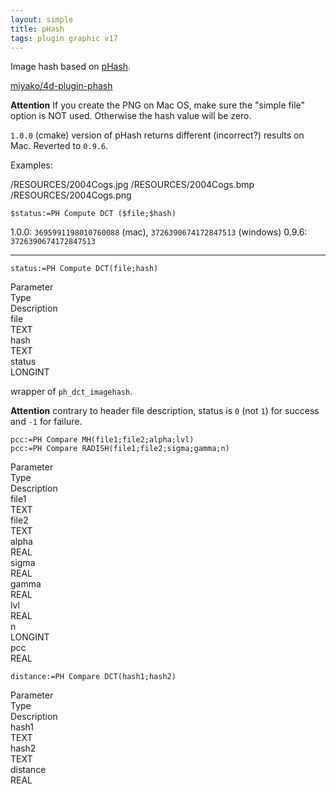 ```yaml
---
layout: simple
title: pHash
tags: plugin graphic v17
---
```


Image hash based on [pHash](http://www.phash.org/).

<!--more-->

[miyako/4d-plugin-phash](https://github.com/miyako/4d-plugin-phash)

**Attention** If you create the PNG on Mac OS, make sure the "simple file" option is NOT used. Otherwise the hash value will be zero.

``1.0.0`` (cmake) version of pHash returns different (incorrect?) results on Mac. Reverted to ``0.9.6``.

Examples:

/RESOURCES/2004Cogs.jpg
/RESOURCES/2004Cogs.bmp
/RESOURCES/2004Cogs.png

```
$status:=PH Compute DCT ($file;$hash)  
```

1.0.0: ``3695991198010760088`` (mac), ``3726390674172847513`` (windows)
0.9.6: ``3726390674172847513``

---

```
status:=PH Compute DCT(file;hash)
```

<div class="grid">
  <div class="syntax-th cell cell--2">Parameter</div>
  <div class="syntax-th cell cell--2">Type</div>
  <div class="syntax-th cell cell--8">Description</div>
  <div class="syntax-td cell cell--2">file</div>
  <div class="syntax-td cell cell--2">TEXT</div>
  <div class="syntax-td cell cell--8"></div>
  <div class="syntax-td cell cell--2">hash</div>
  <div class="syntax-td cell cell--2">TEXT</div>
  <div class="syntax-td cell cell--8"></div>  
  <div class="syntax-td cell cell--2">status</div>
  <div class="syntax-td cell cell--2">LONGINT</div>
  <div class="syntax-td cell cell--8"></div> 
</div>  

wrapper of ``ph_dct_imagehash``. 

**Attention** contrary to header file description, status is ``0`` (not ``1``) for success and ``-1`` for failure.

```
pcc:=PH Compare MH(file1;file2;alpha;lvl)
pcc:=PH Compare RADISH(file1;file2;sigma;gamma;n)
```

<div class="grid">
  <div class="syntax-th cell cell--2">Parameter</div>
  <div class="syntax-th cell cell--2">Type</div>
  <div class="syntax-th cell cell--8">Description</div>
  <div class="syntax-td cell cell--2">file1</div>
  <div class="syntax-td cell cell--2">TEXT</div>
  <div class="syntax-td cell cell--8"></div>
  <div class="syntax-td cell cell--2">file2</div>
  <div class="syntax-td cell cell--2">TEXT</div>
  <div class="syntax-td cell cell--8"></div>  
  <div class="syntax-td cell cell--2">alpha</div>
  <div class="syntax-td cell cell--2">REAL</div>
  <div class="syntax-td cell cell--8"></div> 
  <div class="syntax-td cell cell--2">sigma</div>
  <div class="syntax-td cell cell--2">REAL</div>
  <div class="syntax-td cell cell--8"></div>
  <div class="syntax-td cell cell--2">gamma</div>
  <div class="syntax-td cell cell--2">REAL</div>
  <div class="syntax-td cell cell--8"></div>  
  <div class="syntax-td cell cell--2">lvl</div>
  <div class="syntax-td cell cell--2">REAL</div>
  <div class="syntax-td cell cell--8"></div>
  <div class="syntax-td cell cell--2">n</div>
  <div class="syntax-td cell cell--2">LONGINT</div>
  <div class="syntax-td cell cell--8"></div>
  <div class="syntax-td cell cell--2">pcc</div>
  <div class="syntax-td cell cell--2">REAL</div>
  <div class="syntax-td cell cell--8"></div>  
</div> 

```
distance:=PH Compare DCT(hash1;hash2)
```

<div class="grid">
  <div class="syntax-th cell cell--2">Parameter</div>
  <div class="syntax-th cell cell--2">Type</div>
  <div class="syntax-th cell cell--8">Description</div>
  <div class="syntax-td cell cell--2">hash1</div>
  <div class="syntax-td cell cell--2">TEXT</div>
  <div class="syntax-td cell cell--8"></div>
  <div class="syntax-td cell cell--2">hash2</div>
  <div class="syntax-td cell cell--2">TEXT</div>
  <div class="syntax-td cell cell--8"></div>  
  <div class="syntax-td cell cell--2">distance</div>
  <div class="syntax-td cell cell--2">REAL</div>
  <div class="syntax-td cell cell--8"></div>   
</div> 
